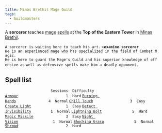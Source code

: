 ```yaml
---
title: Minas Brethil Mage Guild
tags:
  - Guildmasters
---
```

A **sorcerer** teaches [mage](mage "wikilink")
[spells](spell "wikilink") at the **Top of the Eastern Tower** in [Minas
Brethil](Minas_Brethil "wikilink").

`A sorcerer is waiting here to teach his art.`
`>`**`examine sorcerer`**
`He is an experienced mage who has specialized in the field of Combat Magic.`
`He is here to guard the Mage's Guild and his superior knowledge of offensive as`
`well as defensive spells make him a deadly opponent.`

## Spell list

`                     Sessions  Difficulty`
[`Armour`](Armour_Spell "wikilink")`                      1  Hard`
[`Burning Hands`](Burning_Hands "wikilink")`               4  Normal`
[`Chill Touch`](Chill_Touch "wikilink")`                 3  Easy`
[`Create Light`](Create_Light "wikilink")`                1  Easy`
[`Detect Invisibility`](Detect_Invisibility "wikilink")`         1  Normal`
[`Lightning Bolt`](Lightning_Bolt "wikilink")`              5  Hard`
[`Magic Missile`](Magic_Missile "wikilink")`               3  Easy`
[`Night Vision`](Night_Vision "wikilink")`                1  Normal`
[`Shocking Grasp`](Shocking_Grasp "wikilink")`              5  Normal`
[`Shroud`](Shroud "wikilink")`                      2  Hard`
